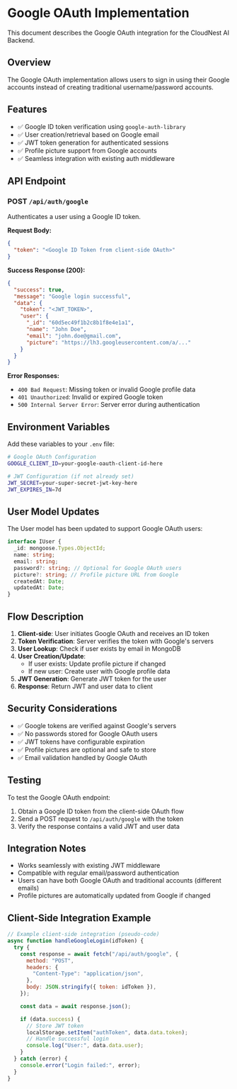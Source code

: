 # Google OAuth Implementation

This document describes the Google OAuth integration for the CloudNest AI Backend.

## Overview

The Google OAuth implementation allows users to sign in using their Google accounts instead of creating traditional username/password accounts.

## Features

- ✅ Google ID token verification using `google-auth-library`
- ✅ User creation/retrieval based on Google email
- ✅ JWT token generation for authenticated sessions
- ✅ Profile picture support from Google accounts
- ✅ Seamless integration with existing auth middleware

## API Endpoint

### POST `/api/auth/google`

Authenticates a user using a Google ID token.

**Request Body:**

```json
{
  "token": "<Google ID Token from client-side OAuth>"
}
```

**Success Response (200):**

```json
{
  "success": true,
  "message": "Google login successful",
  "data": {
    "token": "<JWT_TOKEN>",
    "user": {
      "_id": "60d5ec49f1b2c8b1f8e4e1a1",
      "name": "John Doe",
      "email": "john.doe@gmail.com",
      "picture": "https://lh3.googleusercontent.com/a/..."
    }
  }
}
```

**Error Responses:**

- `400 Bad Request`: Missing token or invalid Google profile data
- `401 Unauthorized`: Invalid or expired Google token
- `500 Internal Server Error`: Server error during authentication

## Environment Variables

Add these variables to your `.env` file:

```bash
# Google OAuth Configuration
GOOGLE_CLIENT_ID=your-google-oauth-client-id-here

# JWT Configuration (if not already set)
JWT_SECRET=your-super-secret-jwt-key-here
JWT_EXPIRES_IN=7d
```

## User Model Updates

The User model has been updated to support Google OAuth users:

```typescript
interface IUser {
  _id: mongoose.Types.ObjectId;
  name: string;
  email: string;
  password?: string; // Optional for Google OAuth users
  picture?: string; // Profile picture URL from Google
  createdAt: Date;
  updatedAt: Date;
}
```

## Flow Description

1. **Client-side**: User initiates Google OAuth and receives an ID token
2. **Token Verification**: Server verifies the token with Google's servers
3. **User Lookup**: Check if user exists by email in MongoDB
4. **User Creation/Update**:
   - If user exists: Update profile picture if changed
   - If new user: Create user with Google profile data
5. **JWT Generation**: Generate JWT token for the user
6. **Response**: Return JWT and user data to client

## Security Considerations

- ✅ Google tokens are verified against Google's servers
- ✅ No passwords stored for Google OAuth users
- ✅ JWT tokens have configurable expiration
- ✅ Profile pictures are optional and safe to store
- ✅ Email validation handled by Google OAuth

## Testing

To test the Google OAuth endpoint:

1. Obtain a Google ID token from the client-side OAuth flow
2. Send a POST request to `/api/auth/google` with the token
3. Verify the response contains a valid JWT and user data

## Integration Notes

- Works seamlessly with existing JWT middleware
- Compatible with regular email/password authentication
- Users can have both Google OAuth and traditional accounts (different emails)
- Profile pictures are automatically updated from Google if changed

## Client-Side Integration Example

```javascript
// Example client-side integration (pseudo-code)
async function handleGoogleLogin(idToken) {
  try {
    const response = await fetch("/api/auth/google", {
      method: "POST",
      headers: {
        "Content-Type": "application/json",
      },
      body: JSON.stringify({ token: idToken }),
    });

    const data = await response.json();

    if (data.success) {
      // Store JWT token
      localStorage.setItem("authToken", data.data.token);
      // Handle successful login
      console.log("User:", data.data.user);
    }
  } catch (error) {
    console.error("Login failed:", error);
  }
}
```
